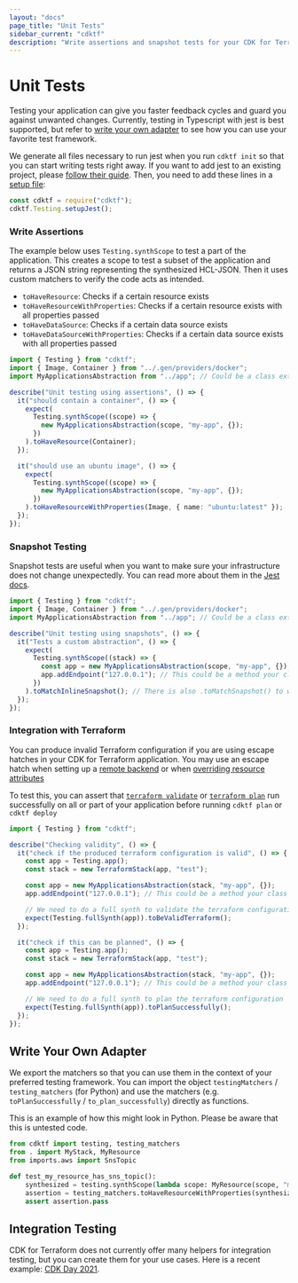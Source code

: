 ```yaml
---
layout: "docs"
page_title: "Unit Tests"
sidebar_current: "cdktf"
description: "Write assertions and snapshot tests for your CDK for Terraform application."
---
```


# Unit Tests

Testing your application can give you faster feedback cycles and guard you against unwanted changes. Currently, testing in Typescript with jest is best supported, but refer to [write your own adapter](#write-your-own-adapter) to see how you can use your favorite test framework.

We generate all files necessary to run jest when you run `cdktf init` so that you can start writing tests right away. If you want to add jest to an existing project, please [follow their guide](https://jestjs.io/docs/getting-started). Then, you need to add these lines in a [setup file](https://jestjs.io/docs/configuration#setupfiles-array):

```js
const cdktf = require("cdktf");
cdktf.Testing.setupJest();
```

### Write Assertions

The example below uses `Testing.synthScope` to test a part of the application. This creates a scope to test a subset of the application and returns a JSON string representing the synthesized HCL-JSON. Then it uses custom matchers to verify the code acts as intended.

- `toHaveResource`: Checks if a certain resource exists
- `toHaveResourceWithProperties`: Checks if a certain resource exists with all properties passed
- `toHaveDataSource`: Checks if a certain data source exists
- `toHaveDataSourceWithProperties`: Checks if a certain data source exists with all properties passed

```ts
import { Testing } from "cdktf";
import { Image, Container } from "../.gen/providers/docker";
import MyApplicationsAbstraction from "../app"; // Could be a class extending from cdktf.Resource

describe("Unit testing using assertions", () => {
  it("should contain a container", () => {
    expect(
      Testing.synthScope((scope) => {
        new MyApplicationsAbstraction(scope, "my-app", {});
      })
    ).toHaveResource(Container);
  });

  it("should use an ubuntu image", () => {
    expect(
      Testing.synthScope((scope) => {
        new MyApplicationsAbstraction(scope, "my-app", {});
      })
    ).toHaveResourceWithProperties(Image, { name: "ubuntu:latest" });
  });
});
```

### Snapshot Testing

Snapshot tests are useful  when you want to make sure your infrastructure does not change unexpectedly. You can read more about them in the [Jest docs](https://jestjs.io/docs/snapshot-testing).

```ts
import { Testing } from "cdktf";
import { Image, Container } from "../.gen/providers/docker";
import MyApplicationsAbstraction from "../app"; // Could be a class extending from cdktf.Resource

describe("Unit testing using snapshots", () => {
  it("Tests a custom abstraction", () => {
    expect(
      Testing.synthScope((stack) => {
        const app = new MyApplicationsAbstraction(scope, "my-app", {});
        app.addEndpoint("127.0.0.1"); // This could be a method your class exposes
      })
    ).toMatchInlineSnapshot(); // There is also .toMatchSnapshot() to write the snapshot to a file
  });
});
```

### Integration with Terraform

You can produce invalid Terraform configuration if you are using escape hatches in your CDK for Terraform application. You may use an escape hatch when setting up a [remote backend](/docs/cdktf/concepts/fundamentals/remote-backend.html) or when [overriding resource attributes](/docs/cdktf/concepts/fundamentals/providers.html#escape-hatch)

To test this, you can assert that [`terraform validate`](https://www.terraform.io/docs/cli/commands/validate.html) or [`terraform plan`](https://www.terraform.io/docs/cli/commands/plan.html) run successfully on all or part of your application before running `cdktf plan` or `cdktf deploy`

```ts
import { Testing } from "cdktf";

describe("Checking validity", () => {
  it("check if the produced terraform configuration is valid", () => {
    const app = Testing.app();
    const stack = new TerraformStack(app, "test");

    const app = new MyApplicationsAbstraction(stack, "my-app", {});
    app.addEndpoint("127.0.0.1"); // This could be a method your class exposes

    // We need to do a full synth to validate the terraform configuration
    expect(Testing.fullSynth(app)).toBeValidTerraform();
  });

  it("check if this can be planned", () => {
    const app = Testing.app();
    const stack = new TerraformStack(app, "test");

    const app = new MyApplicationsAbstraction(stack, "my-app", {});
    app.addEndpoint("127.0.0.1"); // This could be a method your class exposes

    // We need to do a full synth to plan the terraform configuration
    expect(Testing.fullSynth(app)).toPlanSuccessfully();
  });
});
```

## Write Your Own Adapter

We export the matchers so that you can use them in the context of your preferred testing framework. You can import the object `testingMatchers` / `testing_matchers` (for Python) and use the matchers (e.g. `toPlanSuccessfully` / `to_plan_successfully`) directly as functions.

This is an example of how this might look in Python. Please be aware that this is untested code.

```py
from cdktf import testing, testing_matchers
from . import MyStack, MyResource
from imports.aws import SnsTopic

def test_my_resource_has_sns_topic():
    synthesized = testing.synthScope(lambda scope: MyResource(scope, "my-resource", "my-param"))
    assertion = testing_matchers.toHaveResourceWithProperties(synthesized, SnsTopic)
    assert assertion.pass
```

## Integration Testing

CDK for Terraform does not currently offer many helpers for integration testing, but you can create them for your use cases. Here is a recent example: [CDK Day 2021](https://github.com/ansgarm/talk-cdkday-2021/tree/master/test).
